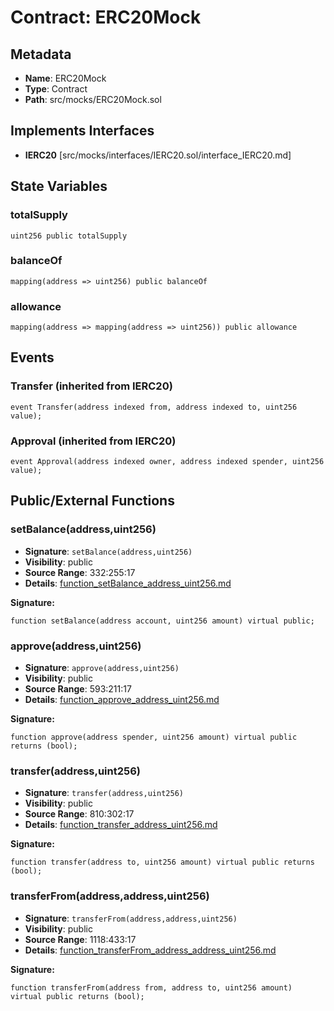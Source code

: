 # Contract: ERC20Mock

## Metadata

- **Name**: ERC20Mock
- **Type**: Contract
- **Path**: src/mocks/ERC20Mock.sol

## Implements Interfaces

- **IERC20** [src/mocks/interfaces/IERC20.sol/interface_IERC20.md]

## State Variables

### totalSupply

```solidity
uint256 public totalSupply
```

### balanceOf

```solidity
mapping(address => uint256) public balanceOf
```

### allowance

```solidity
mapping(address => mapping(address => uint256)) public allowance
```

## Events

### Transfer (inherited from IERC20)

```solidity
event Transfer(address indexed from, address indexed to, uint256 value);
```

### Approval (inherited from IERC20)

```solidity
event Approval(address indexed owner, address indexed spender, uint256 value);
```

## Public/External Functions

### setBalance(address,uint256)

- **Signature**: `setBalance(address,uint256)`
- **Visibility**: public
- **Source Range**: 332:255:17
- **Details**: [function_setBalance_address_uint256.md](./function_setBalance_address_uint256.md)

**Signature:**
```solidity
function setBalance(address account, uint256 amount) virtual public;
```

### approve(address,uint256)

- **Signature**: `approve(address,uint256)`
- **Visibility**: public
- **Source Range**: 593:211:17
- **Details**: [function_approve_address_uint256.md](./function_approve_address_uint256.md)

**Signature:**
```solidity
function approve(address spender, uint256 amount) virtual public returns (bool);
```

### transfer(address,uint256)

- **Signature**: `transfer(address,uint256)`
- **Visibility**: public
- **Source Range**: 810:302:17
- **Details**: [function_transfer_address_uint256.md](./function_transfer_address_uint256.md)

**Signature:**
```solidity
function transfer(address to, uint256 amount) virtual public returns (bool);
```

### transferFrom(address,address,uint256)

- **Signature**: `transferFrom(address,address,uint256)`
- **Visibility**: public
- **Source Range**: 1118:433:17
- **Details**: [function_transferFrom_address_address_uint256.md](./function_transferFrom_address_address_uint256.md)

**Signature:**
```solidity
function transferFrom(address from, address to, uint256 amount) virtual public returns (bool);
```
